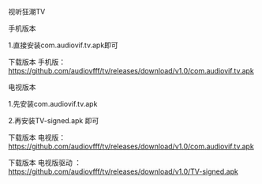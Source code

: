 视听狂潮TV




手机版本

1.直接安装com.audiovif.tv.apk即可

下载版本 手机版： https://github.com/audiovfff/tv/releases/download/v1.0/com.audiovif.tv.apk



电视版本

1.先安装com.audiovif.tv.apk

2.再安装TV-signed.apk 即可

下载版本 电视版： https://github.com/audiovfff/tv/releases/download/v1.0/com.audiovif.tv.apk

下载版本 电视版驱动 ：https://github.com/audiovfff/tv/releases/download/v1.0/TV-signed.apk
